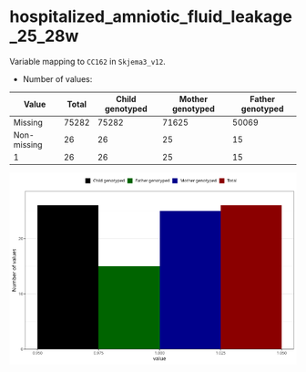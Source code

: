 # hospitalized_amniotic_fluid_leakage_25_28w
Variable mapping to `CC162` in `Skjema3_v12`.
- Number of values:

| Value | Total | Child genotyped | Mother genotyped | Father genotyped |
| ----- | ----- | --------------- | ---------------- | ---------------- |
| Missing | 75282 | 75282 | 71625 | 50069 |
| Non-missing | 26 | 26 | 25 | 15 |
| 1 | 26 | 26 | 25 | 15 |



![](hospitalized_amniotic_fluid_leakage_25_28w_n.png)



